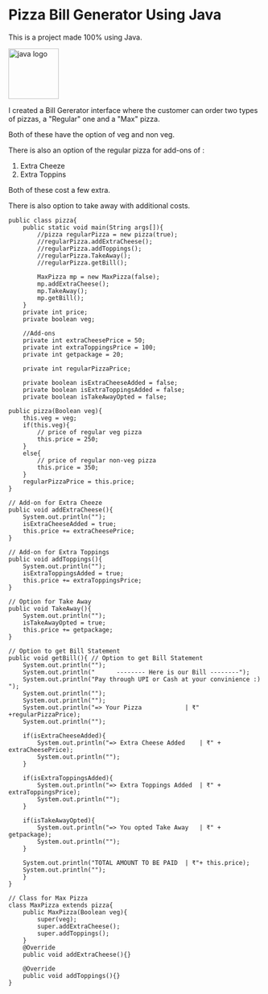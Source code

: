 # Pizza Bill Generator Using Java
This is a project made 100% using Java.


<img src="https://dev.java/assets/images/java-logo-60.png" alt="java logo" style="height: 100px; width:100px;"/>


I created a Bill Gererator interface where the customer can order two types of pizzas, a "Regular" one and a "Max" pizza.


Both of these have the option of veg and non veg.


There is also an option of the regular pizza for add-ons of :
1. Extra Cheeze
2. Extra Toppins


Both of these cost a few extra.


There is also option to take away with additional costs.
```
public class pizza{
    public static void main(String args[]){
        //pizza regularPizza = new pizza(true);
        //regularPizza.addExtraCheese();
        //regularPizza.addToppings();
        //regularPizza.TakeAway();
        //regularPizza.getBill();

        MaxPizza mp = new MaxPizza(false);
        mp.addExtraCheese();
        mp.TakeAway();
        mp.getBill();
    }
    private int price;
    private boolean veg;

    //Add-ons
    private int extraCheesePrice = 50;
    private int extraToppingsPrice = 100;
    private int getpackage = 20;

    private int regularPizzaPrice;

    private boolean isExtraCheeseAdded = false;
    private boolean isExtraToppingsAdded = false;
    private boolean isTakeAwayOpted = false;

public pizza(Boolean veg){
    this.veg = veg;
    if(this.veg){
        // price of regular veg pizza
        this.price = 250;
    }
    else{
        // price of regular non-veg pizza
        this.price = 350;
    }
    regularPizzaPrice = this.price;
}

// Add-on for Extra Cheeze
public void addExtraCheese(){
    System.out.println("");
    isExtraCheeseAdded = true;
    this.price += extraCheesePrice;
}

// Add-on for Extra Toppings
public void addToppings(){
    System.out.println("");
    isExtraToppingsAdded = true;
    this.price += extraToppingsPrice;
}

// Option for Take Away
public void TakeAway(){
    System.out.println("");
    isTakeAwayOpted = true;
    this.price += getpackage;
}

// Option to get Bill Statement
public void getBill(){ // Option to get Bill Statement
    System.out.println("");
    System.out.println("      -------- Here is our Bill --------");
    System.out.println("Pay through UPI or Cash at your convinience :) ");
    System.out.println("");
    System.out.println("");
    System.out.println("=> Your Pizza            | ₹" +regularPizzaPrice);
    System.out.println("");

    if(isExtraCheeseAdded){
        System.out.println("=> Extra Cheese Added    | ₹" + extraCheesePrice);
        System.out.println("");
    }

    if(isExtraToppingsAdded){
        System.out.println("=> Extra Toppings Added  | ₹" + extraToppingsPrice);
        System.out.println("");
    }
    
    if(isTakeAwayOpted){
        System.out.println("=> You opted Take Away   | ₹" + getpackage);
        System.out.println("");
    }

    System.out.println("TOTAL AMOUNT TO BE PAID  | ₹"+ this.price);
    System.out.println("");
    }
}

// Class for Max Pizza
class MaxPizza extends pizza{
    public MaxPizza(Boolean veg){
        super(veg);
        super.addExtraCheese();
        super.addToppings();
    }
    @Override
    public void addExtraCheese(){}

    @Override
    public void addToppings(){}
}
```
